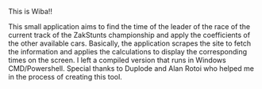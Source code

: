 This is Wiba!!

This small application aims to find the time of the leader of the race of the current track of the ZakStunts championship and apply the coefficients of the other available cars. Basically, the application scrapes the site to fetch the information and applies the calculations to display the corresponding times on the screen. I left a compiled version that runs in Windows CMD/Powershell. Special thanks to Duplode and Alan Rotoi who helped me in the process of creating this tool.
